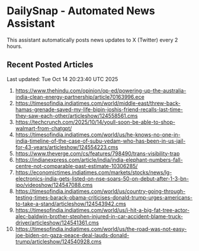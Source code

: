 # DailySnap - Automated News Assistant

This assistant automatically posts news updates to X (Twitter) every 2 hours.

## Recent Posted Articles

Last updated: Tue Oct 14 20:23:40 UTC 2025

1. https://www.thehindu.com/opinion/op-ed/powering-up-the-australia-india-clean-energy-partnership/article70163996.ece
2. https://timesofindia.indiatimes.com/world/middle-east/threw-back-hamas-grenade-saved-my-life-bipin-joshis-friend-recalls-last-time-they-saw-each-other/articleshow/124558561.cms
3. https://techcrunch.com/2025/10/14/youll-soon-be-able-to-shop-walmart-from-chatgpt/
4. https://timesofindia.indiatimes.com/world/us/he-knows-no-one-in-india-timeline-of-the-case-of-subu-vedam-who-has-been-in-us-jail-for-43-years/articleshow/124554223.cms
5. https://www.theverge.com/cs/features/798490/trans-visibility-trap
6. https://indianexpress.com/article/india/india-elephant-numbers-fall-centre-not-comparable-past-estimate-10306285/
7. https://economictimes.indiatimes.com/markets/stocks/news/lg-electronics-india-gets-listed-on-nse-soars-50-on-debut-after-1-3-bn-ipo/videoshow/124547088.cms
8. https://timesofindia.indiatimes.com/world/us/country-going-through-testing-times-barack-obama-criticises-donald-trump-urges-americans-to-take-a-stand/articleshow/124543942.cms
9. https://timesofindia.indiatimes.com/world/us/i-hit-a-big-fat-tree-actor-alec-baldwin-brother-stephen-injured-in-car-accident-blame-truck-driver/articleshow/124541361.cms
10. https://timesofindia.indiatimes.com/world/us/the-road-was-not-easy-joe-biden-on-gaza-peace-deal-lauds-donald-trump/articleshow/124540928.cms
